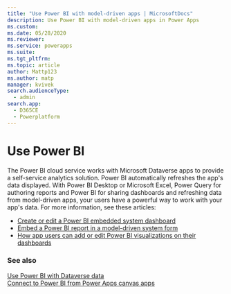 ```yaml
---
title: "Use Power BI with model-driven apps | MicrosoftDocs"
description: Use Power BI with model-driven apps in Power Apps
ms.custom: 
ms.date: 05/28/2020
ms.reviewer: 
ms.service: powerapps
ms.suite: 
ms.tgt_pltfrm: 
ms.topic: article
author: Mattp123
ms.author: matp
manager: kvivek
search.audienceType: 
  - admin
search.app: 
  - D365CE
  - Powerplatform
---
```

# Use Power BI

The Power BI cloud service works with Microsoft Dataverse apps to provide a self-service analytics solution. Power BI automatically refreshes the app's data displayed. With Power BI Desktop or Microsoft Excel, Power Query for authoring reports and Power BI for sharing dashboards and refreshing data from model-driven apps, your users have a powerful way to work with your app's data. For more information, see these articles: 
- [Create or edit a Power BI embedded system dashboard](create-edit-powerbi-embedded-page.md)
- [Embed a Power BI report in a model-driven system form](embed-powerbi-report-in-system-form.md) 
- [How app users can add or edit Power BI visualizations on their dashboards](../../user/add-powerbi-dashboards.md) 
 
### See also
[Use Power BI with Dataverse data](../data-platform/use-powerbi-dataverse.md) <br />
[Connect to Power BI from Power Apps canvas apps](../canvas-apps/connections/connection-powerbi.md)
 
  

  

